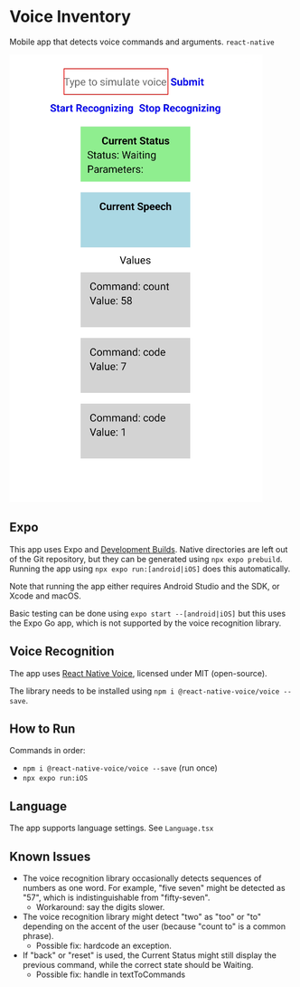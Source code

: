 # Voice Inventory

Mobile app that detects voice commands and arguments.
`react-native`

![](./rec.png)

## Expo

This app uses Expo and [Development Builds](https://docs.expo.dev/workflow/customizing/).
Native directories are left out of the Git repository, but they can be generated using `npx expo prebuild`.
Running the app using `npx expo run:[android|iOS]` does this automatically.

Note that running the app either requires Android Studio and the SDK, or Xcode and macOS.

Basic testing can be done using `expo start --[android|iOS]` but this uses the Expo Go app, which is not supported by the voice recognition library.

## Voice Recognition

The app uses [React Native Voice](https://github.com/react-native-voice/voice), licensed under MIT (open-source).

The library needs to be installed using `npm i @react-native-voice/voice --save`.

## How to Run

Commands in order:

- `npm i @react-native-voice/voice --save` (run once)
- `npx expo run:iOS`

## Language

The app supports language settings.
See `Language.tsx`

## Known Issues

- The voice recognition library occasionally detects sequences of numbers as one word. For example, "five seven" might be detected as "57", which is indistinguishable from "fifty-seven".
    - Workaround: say the digits slower.
- The voice recognition library might detect "two" as "too" or "to" depending on the accent of the user (because "count to" is a common phrase).
    - Possible fix: hardcode an exception.
- If "back" or "reset" is used, the Current Status might still display the previous command, while the correct state should be Waiting.
    - Possible fix: handle in textToCommands